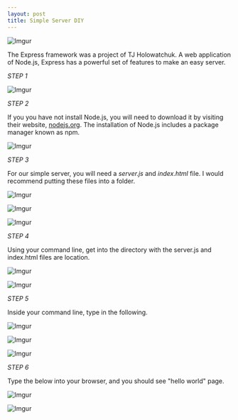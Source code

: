 ```yaml
---
layout: post
title: Simple Server DIY
---
```


![Imgur](http://i.imgur.com/zrUQ4jR.png)

The Express framework was a project of TJ Holowatchuk. A web application of Node.js, Express has a powerful set of features to make an easy server.

*STEP 1*

![Imgur](http://i.imgur.com/bVlrXbT.png)

*STEP 2*

If you you have not install Node.js, you will need to download it by visiting their website,  [nodejs.org](https://nodejs.org). The installation of Node.js includes a package manager known as npm.

![Imgur](http://i.imgur.com/B493ENO.png)

*STEP 3*

For our simple server, you will need a *server.js* and *index.html* file. I would recommend putting these files into a folder.

![Imgur](http://i.imgur.com/BoNIBcV.png)

![Imgur](http://i.imgur.com/6KSMx79.png)

![Imgur](http://i.imgur.com/s3RuwiY.png)

*STEP 4*

Using your command line, get into the directory with the server.js and index.html files are location.

![Imgur](http://i.imgur.com/Gjc1hLW.png)

![Imgur](http://i.imgur.com/ZI6pWxh.png)

*STEP 5*

Inside your command line, type in the following.

![Imgur](http://i.imgur.com/fI3PizV.png)

![Imgur](http://i.imgur.com/6xdmhWd.png)

![Imgur](http://i.imgur.com/JbkF7rE.png?1)

*STEP 6*

Type the below into your browser, and you should see "hello world" page.

![Imgur](http://i.imgur.com/kfoioiv.png)

![Imgur](http://i.imgur.com/SZXujrR.png)
